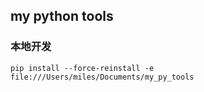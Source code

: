 ## my python tools

### 本地开发
```shell script
pip install --force-reinstall -e file:///Users/miles/Documents/my_py_tools
```
